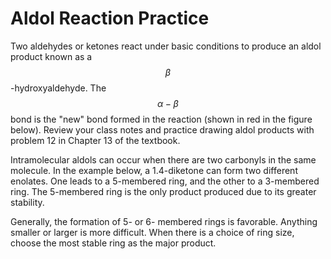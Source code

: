 # Aldol Reaction Practice

Two aldehydes or ketones react under basic conditions to produce an aldol product known as a $$\beta$$-hydroxyaldehyde.  The $$\alpha-\beta$$ bond is the "new" bond formed in the reaction (shown in red in the figure below).  Review your class notes and practice drawing aldol products with problem 12 in Chapter 13 of the textbook.


Intramolecular aldols can occur when there are two carbonyls in the same molecule.  In the example below, a 1.4-diketone can form two different enolates.  One leads to a 5-membered ring, and the other to a 3-membered ring.  The 5-membered ring is the only product produced due to its greater stability.  


Generally, the formation of 5- or 6- membered rings is favorable.  Anything smaller or larger is more difficult.  When there is a  choice of ring size, choose the most stable ring as the major product.